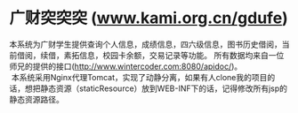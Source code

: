# 广财突突突 (www.kami.org.cn/gdufe)
  本系统为广财学生提供查询个人信息，成绩信息，四六级信息，图书历史借阅，当前借阅，续借，素拓信息，校园卡余额，交易记录等功能。
所有数据均来自一位师兄的提供的接口(http://www.wintercoder.com:8080/apidoc/)。    
  本系统采用Nginx代理Tomcat，实现了动静分离，如果有人clone我的项目的话，想把静态资源（staticResource）放到WEB-INF下的话，记得修改所有jsp的静态资源路径。

